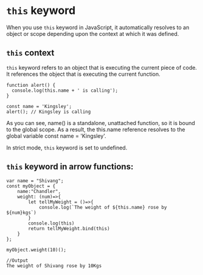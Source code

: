 # `this` keyword

When you use `this` keyword in JavaScript, it automatically resolves to an object or scope depending upon the context at which it was defined.

## `this` context

`this` keyword refers to an object that is executing the current piece of code. It references the object that is executing the current function. 

```
function alert() { 
  console.log(this.name + ' is calling'); 
}

const name = 'Kingsley'; 
alert(); // Kingsley is calling
```
As you can see, name() is a standalone, unattached function, so it is bound to the global scope. As a result, the this.name reference resolves to the global variable const name = 'Kingsley'.

In strict mode, `this` keyword is set to undefined.

## `this` keyword in arrow functions:

```
var name = "Shivang";
const myObject = {
    name:"Chandler",
    weight: (num)=>{
        let tellMyWeight = ()=>{
            console.log(`The weight of ${this.name} rose by ${num}kgs`)
        }
        console.log(this)
        return tellMyWeight.bind(this)
    }
};

myObject.weight(10)();
```

```
//Output
The weight of Shivang rose by 10Kgs
```